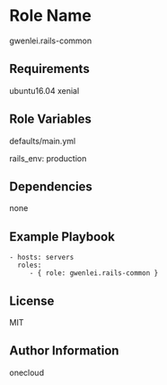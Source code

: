 Role Name
=========
gwenlei.rails-common

Requirements
------------
ubuntu16.04 xenial

Role Variables
--------------
defaults/main.yml

rails_env: production

Dependencies
------------
none

Example Playbook
----------------

    - hosts: servers
      roles:
         - { role: gwenlei.rails-common }

License
-------
MIT

Author Information
------------------
onecloud

